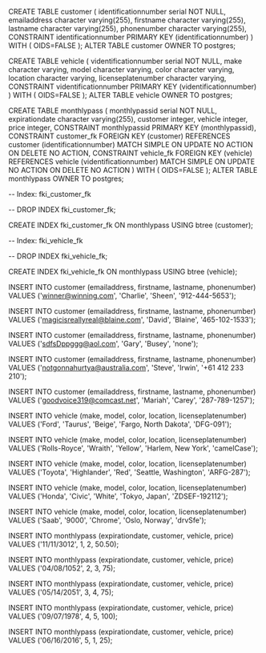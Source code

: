 
CREATE TABLE customer
(
  identificationnumber serial NOT NULL,
  emailaddress character varying(255),
  firstname character varying(255),
  lastname character varying(255),
  phonenumber character varying(255),
  CONSTRAINT identificationnumber PRIMARY KEY (identificationnumber)
)
WITH (
  OIDS=FALSE
);
ALTER TABLE customer
  OWNER TO postgres;
  

  
 CREATE TABLE vehicle
(
  videntificationnumber serial NOT NULL,
  make character varying,
  model character varying,
  color character varying,
  location character varying,
  licenseplatenumber character varying,
  CONSTRAINT videntificationnumber PRIMARY KEY (videntificationnumber)
)
WITH (
  OIDS=FALSE
);
ALTER TABLE vehicle
  OWNER TO postgres;
  
  
  CREATE TABLE monthlypass
(
  monthlypassid serial NOT NULL,
  expirationdate character varying(255),
  customer integer,
  vehicle integer,
  price integer,
  CONSTRAINT monthlypassid PRIMARY KEY (monthlypassid),
  CONSTRAINT customer_fk FOREIGN KEY (customer)
      REFERENCES customer (identificationnumber) MATCH SIMPLE
      ON UPDATE NO ACTION ON DELETE NO ACTION,
  CONSTRAINT vehicle_fk FOREIGN KEY (vehicle)
      REFERENCES vehicle (videntificationnumber) MATCH SIMPLE
      ON UPDATE NO ACTION ON DELETE NO ACTION
)
WITH (
  OIDS=FALSE
);
ALTER TABLE monthlypass
  OWNER TO postgres;

-- Index: fki_customer_fk

-- DROP INDEX fki_customer_fk;

CREATE INDEX fki_customer_fk
  ON monthlypass
  USING btree
  (customer);

-- Index: fki_vehicle_fk

-- DROP INDEX fki_vehicle_fk;

CREATE INDEX fki_vehicle_fk
  ON monthlypass
  USING btree
  (vehicle);
  



INSERT INTO customer (emailaddress, firstname, lastname, phonenumber)
VALUES ('winner@winning.com', 'Charlie', 'Sheen', '912-444-5653');

INSERT INTO customer (emailaddress, firstname, lastname, phonenumber)
VALUES ('magicisreallyreal@blaine.com', 'David', 'Blaine', '465-102-1533');

INSERT INTO customer (emailaddress, firstname, lastname, phonenumber)
VALUES ('sdfsDppggg@aol.com', 'Gary', 'Busey', 'none');

INSERT INTO customer (emailaddress, firstname, lastname, phonenumber)
VALUES ('notgonnahurtya@australia.com', 'Steve', 'Irwin', '+61 412 233 210');

INSERT INTO customer (emailaddress, firstname, lastname, phonenumber)
VALUES ('goodvoice319@comcast.net', 'Mariah', 'Carey', '287-789-1257');


INSERT INTO vehicle (make, model, color, location, licenseplatenumber)
VALUES ('Ford', 'Taurus', 'Beige', 'Fargo, North Dakota', 'DFG-091');

INSERT INTO vehicle (make, model, color, location, licenseplatenumber)
VALUES ('Rolls-Royce', 'Wraith', 'Yellow', 'Harlem, New York', 'camelCase');

INSERT INTO vehicle (make, model, color, location, licenseplatenumber)
VALUES ('Toyota', 'Highlander', 'Red', 'Seattle, Washington', 'ARFG-287');

INSERT INTO vehicle (make, model, color, location, licenseplatenumber)
VALUES ('Honda', 'Civic', 'White', 'Tokyo, Japan', 'ZDSEF-192112');

INSERT INTO vehicle (make, model, color, location, licenseplatenumber)
VALUES ('Saab', '9000', 'Chrome', 'Oslo, Norway', 'drvSfe');


INSERT INTO monthlypass (expirationdate, customer, vehicle, price)
VALUES ('11/11/3012', 1, 2, 50.50);

INSERT INTO monthlypass (expirationdate, customer, vehicle, price)
VALUES ('04/08/1052', 2, 3, 75);

INSERT INTO monthlypass (expirationdate, customer, vehicle, price)
VALUES ('05/14/2051', 3, 4, 75);

INSERT INTO monthlypass (expirationdate, customer, vehicle, price)
VALUES ('09/07/1978', 4, 5, 100);

INSERT INTO monthlypass (expirationdate, customer, vehicle, price)
VALUES ('06/16/2016', 5, 1, 25);